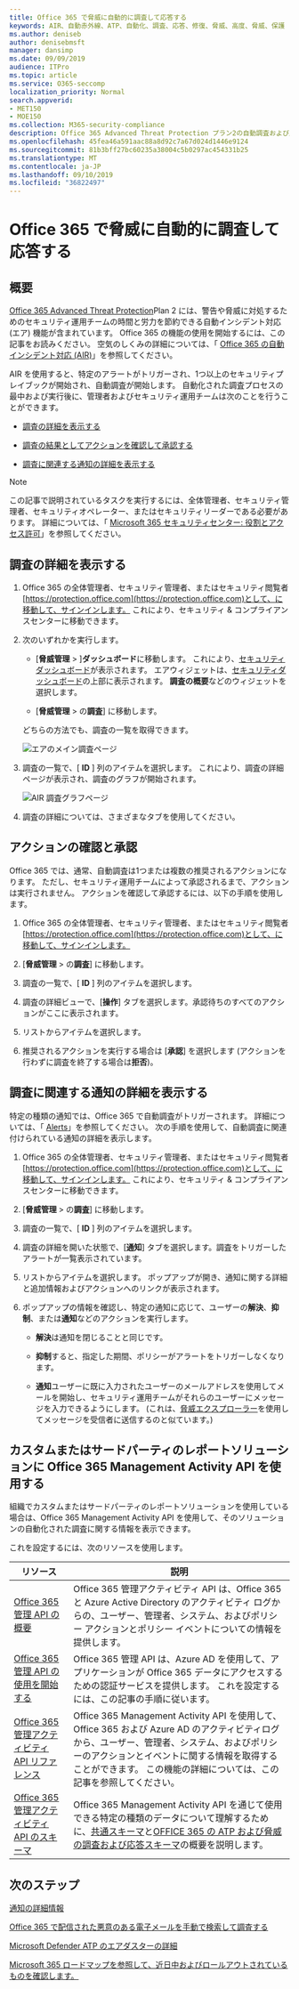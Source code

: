 ```yaml
---
title: Office 365 で脅威に自動的に調査して応答する
keywords: AIR、自動赤外線、ATP、自動化、調査、応答、修復、脅威、高度、脅威、保護
ms.author: deniseb
author: denisebmsft
manager: dansimp
ms.date: 09/09/2019
audience: ITPro
ms.topic: article
ms.service: O365-seccomp
localization_priority: Normal
search.appverid:
- MET150
- MOE150
ms.collection: M365-security-compliance
description: Office 365 Advanced Threat Protection プラン2の自動調査および応答機能の使用を開始します。
ms.openlocfilehash: 45fea46a591aac88a8d92c7a67d024d1446e9124
ms.sourcegitcommit: 81b3bff27bc60235a38004c5b0297ac454331b25
ms.translationtype: MT
ms.contentlocale: ja-JP
ms.lasthandoff: 09/10/2019
ms.locfileid: "36822497"
---
```

# <a name="automatically-investigate-and-respond-to-threats-in-office-365"></a>Office 365 で脅威に自動的に調査して応答する

## <a name="overview"></a>概要

[Office 365 Advanced Threat Protection](office-365-atp.md)Plan 2 には、警告や脅威に対処するためのセキュリティ運用チームの時間と労力を節約できる自動インシデント対応 (エア) 機能が含まれています。 Office 365 の機能の使用を開始するには、この記事をお読みください。 空気のしくみの詳細については、「 [Office 365 の自動インシデント対応 (AIR)](automated-investigation-response-office.md)」を参照してください。

AIR を使用すると、特定のアラートがトリガーされ、1つ以上のセキュリティプレイブックが開始され、自動調査が開始します。 自動化された調査プロセスの最中および実行後に、管理者およびセキュリティ運用チームは次のことを行うことができます。

- [調査の詳細を表示する](#view-details-of-an-investigation)

- [調査の結果としてアクションを確認して承認する](#review-and-approve-actions) 

- [調査に関連する通知の詳細を表示する](#view-details-about-an-alert-related-to-an-investigation)

> [!NOTE]
> この記事で説明されているタスクを実行するには、全体管理者、セキュリティ管理者、セキュリティオペレーター、またはセキュリティリーダーである必要があります。 詳細については、「 [Microsoft 365 セキュリティセンター: 役割とアクセス許可](https://docs.microsoft.com/office365/securitycompliance/microsoft-security-and-compliance#required-licenses-and-permissions)」を参照してください。

## <a name="view-details-of-an-investigation"></a>調査の詳細を表示する

1. Office 365 の全体管理者、セキュリティ管理者、またはセキュリティ閲覧者[https://protection.office.com](https://protection.office.com)として、に移動して、サインインします。 これにより、セキュリティ & コンプライアンスセンターに移動できます。

2. 次のいずれかを実行します。

    - [**脅威管理** > ]**ダッシュボード**に移動します。 これにより、[セキュリティダッシュボード](security-dashboard.md)が表示されます。 エアウィジェットは、[セキュリティダッシュボード](security-dashboard.md)の上部に表示されます。 **調査の概要**などのウィジェットを選択します。

    - [**脅威管理** > の**調査**] に移動します。 

    どちらの方法でも、調査の一覧を取得できます。

    ![エアのメイン調査ページ](media/air-maininvestigationpage.png) 

3. 調査の一覧で、[ **ID** ] 列のアイテムを選択します。 これにより、調査の詳細ページが表示され、調査のグラフが開始されます。

    ![AIR 調査グラフページ](media/air-investigationgraphpage.png)

4. 調査の詳細については、さまざまなタブを使用してください。

## <a name="review-and-approve-actions"></a>アクションの確認と承認

Office 365 では、通常、自動調査は1つまたは複数の推奨されるアクションになります。 ただし、セキュリティ運用チームによって承認されるまで、アクションは実行されません。 アクションを確認して承認するには、以下の手順を使用します。

1. Office 365 の全体管理者、セキュリティ管理者、またはセキュリティ閲覧者[https://protection.office.com](https://protection.office.com)として、に移動して、サインインします。 

2. [**脅威管理** > の**調査**] に移動します。

3. 調査の一覧で、[ **ID** ] 列のアイテムを選択します。 

3. 調査の詳細ビューで、[**操作**] タブを選択します。承認待ちのすべてのアクションがここに表示されます。

4. リストからアイテムを選択します。

5. 推奨されるアクションを実行する場合は [**承認**] を選択します (アクションを行わずに調査を終了する場合は**拒否**)。

## <a name="view-details-about-an-alert-related-to-an-investigation"></a>調査に関連する通知の詳細を表示する

特定の種類の通知では、Office 365 で自動調査がトリガーされます。 詳細については、「 [Alerts](automated-investigation-response-office.md#alerts)」を参照してください。 次の手順を使用して、自動調査に関連付けられている通知の詳細を表示します。

1. Office 365 の全体管理者、セキュリティ管理者、またはセキュリティ閲覧者[https://protection.office.com](https://protection.office.com)として、に移動して、サインインします。 これにより、セキュリティ & コンプライアンスセンターに移動できます。

2. [**脅威管理** > の**調査**] に移動します。

3. 調査の一覧で、[ **ID** ] 列のアイテムを選択します。 

4. 調査の詳細を開いた状態で、[**通知**] タブを選択します。調査をトリガーしたアラートが一覧表示されています。

5. リストからアイテムを選択します。 ポップアップが開き、通知に関する詳細と追加情報およびアクションへのリンクが表示されます。

6. ポップアップの情報を確認し、特定の通知に応じて、ユーザーの**解決**、**抑制**、または**通知**などのアクションを実行します。 

    - **解決**は通知を閉じることと同じです。
    
    - **抑制**すると、指定した期間、ポリシーがアラートをトリガーしなくなります。
    
    - **通知**ユーザーに既に入力されたユーザーのメールアドレスを使用してメールを開始し、セキュリティ運用チームがそれらのユーザーにメッセージを入力できるようにします。 (これは、[脅威エクスプローラー](threat-explorer.md)を使用してメッセージを受信者に送信するのと似ています。)  

## <a name="use-the-office-365-management-activity-api-for-custom-or-third-party-reporting-solutions"></a>カスタムまたはサードパーティのレポートソリューションに Office 365 Management Activity API を使用する

組織でカスタムまたはサードパーティのレポートソリューションを使用している場合は、Office 365 Management Activity API を使用して、そのソリューションの自動化された調査に関する情報を表示できます。

これを設定するには、次のリソースを使用します。

|リソース  |説明  |
|---------|---------|
|[Office 365 管理 API の概要](https://docs.microsoft.com/office/office-365-management-api/office-365-management-apis-overview)     |Office 365 管理アクティビティ API は、Office 365 と Azure Active Directory のアクティビティ ログからの、ユーザー、管理者、システム、およびポリシー アクションとポリシー イベントについての情報を提供します。         |
|[Office 365 管理 API の使用を開始する](https://docs.microsoft.com/office/office-365-management-api/get-started-with-office-365-management-apis)     |Office 365 管理 API は、Azure AD を使用して、アプリケーションが Office 365 データにアクセスするための認証サービスを提供します。 これを設定するには、この記事の手順に従います。          |
|[Office 365 管理アクティビティ API リファレンス](https://docs.microsoft.com/office/office-365-management-api/office-365-management-activity-api-reference)     |Office 365 Management Activity API を使用して、Office 365 および Azure AD のアクティビティログから、ユーザー、管理者、システム、およびポリシーのアクションとイベントに関する情報を取得することができます。 この機能の詳細については、この記事を参照してください。        |
|[Office 365 管理アクティビティ API のスキーマ](https://docs.microsoft.com/office/office-365-management-api/office-365-management-activity-api-schema)     |Office 365 Management Activity API を通じて使用できる特定の種類のデータについて理解するために、[共通スキーマ](https://docs.microsoft.com/office/office-365-management-api/office-365-management-activity-api-schema#common-schema)と[OFFICE 365 の ATP および脅威の調査および応答スキーマ](https://docs.microsoft.com/office/office-365-management-api/office-365-management-activity-api-schema#office-365-advanced-threat-protection-and-threat-investigation-and-response-schema)の概要を説明します。         |

## <a name="next-steps"></a>次のステップ

[通知の詳細情報](alert-policies.md)

[Office 365 で配信された悪意のある電子メールを手動で検索して調査する](investigate-malicious-email-that-was-delivered.md)

[Microsoft Defender ATP のエアダスターの詳細](https://docs.microsoft.com/windows/security/threat-protection/microsoft-defender-atp/automated-investigations)

[Microsoft 365 ロードマップを参照して、近日中およびロールアウトされているものを確認します。](https://www.microsoft.com/microsoft-365/roadmap?filters=)
